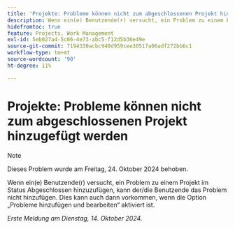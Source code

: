 ```yaml
---
title: 'Projekte: Probleme können nicht zum abgeschlossenen Projekt hinzugefügt werden'
description: Wenn ein(e) Benutzende(r) versucht, ein Problem zu einem Projekt im Status Abgeschlossen hinzuzufügen, kann der/die Benutzende das Problem nicht hinzufügen. Dies kann auch dann vorkommen, wenn die Option „Probleme hinzufügen und bearbeiten“ aktiviert ist.
hidefromtoc: true
feature: Projects, Work Management
exl-id: 5eb027a4-5c06-4e73-abc5-f12d5b36e49e
source-git-commit: 7194330acbc940d959cee30517a06adf272bb6c1
workflow-type: tm+mt
source-wordcount: '90'
ht-degree: 11%

---
```


# Projekte: Probleme können nicht zum abgeschlossenen Projekt hinzugefügt werden

>[!NOTE]
>
>Dieses Problem wurde am Freitag, 24. Oktober 2024 behoben.

Wenn ein(e) Benutzende(r) versucht, ein Problem zu einem Projekt im Status Abgeschlossen hinzuzufügen, kann der/die Benutzende das Problem nicht hinzufügen. Dies kann auch dann vorkommen, wenn die Option „Probleme hinzufügen und bearbeiten“ aktiviert ist.

_Erste Meldung am Dienstag, 14. Oktober 2024._
